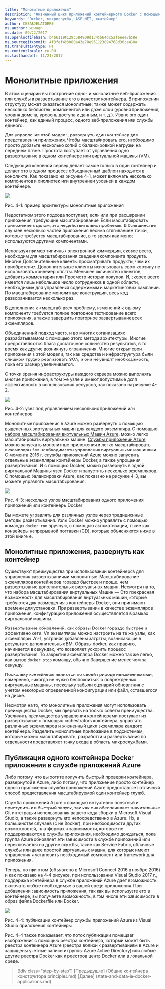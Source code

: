 ```yaml
---
title: "Монолитные приложения"
description: "Жизненный цикл приложений контейнерного Docker с помощью платформы Майкрософт и средств"
keywords: "Docker, микрослужбы, ASP.NET, контейнер"
author: CESARDELATORRE
ms.author: wiwagn
ms.date: 09/22/2017
ms.openlocfilehash: b4b61198129c584909d1345b64dc52feeee7b58e
ms.sourcegitcommit: 4f3fef493080a43e70e951223894768d36ce430a
ms.translationtype: HT
ms.contentlocale: ru-RU
ms.lasthandoff: 11/21/2017
---
```

# <a name="monolithic-applications"></a>Монолитные приложения

В этом сценарии вы построение одно- и монолитные веб-приложения или службы и развертывание его в качестве контейнера. В приложении структуру может оказаться монолитные; также может содержать несколько библиотек, компонентов или даже слои (уровня приложения, уровня домена, уровень доступа к данным, и т. д.). Извне это один контейнер, как единый процесс, одного веб-приложения или службы единого.

Для управления этой модели, развернуть один контейнер для представления приложения. Чтобы масштабировать его, необходимо просто добавьте несколько копий с балансировкой нагрузки на переднем плане. Простота поступает от управления одно развертывание в одном контейнере или виртуальной машины (VM).

Следующий основной сервер делает самое только в один контейнер и делает это в одном процессе объединенный шаблон находится в конфликте. Как показано на рисунке 4-1, может включать несколько компонентов и библиотек или внутренней уровней в каждом контейнере.

![](./media/image1.png)

Рис. 4-1: пример архитектуры монолитные приложения

Недостатком этого подхода поступает, если или при расширении приложения, требующие масштабирование. Если масштабировать приложение в целом, это не действительно проблемы. В большинстве случаев несколько частей приложения весьма стягиванием точки, которые требуется масштабирование, в то время как менее используются другими компонентами.

Используя пример типичных электронной коммерции, скорее всего, необходим для масштабирования сведения компонента продукта. Многие Дополнительные клиенты просматривать продукты, чем их приобретение. Дополнительные клиенты использовать свою корзину не использовать конвейер оплаты. Меньшее количество клиентов, добавить комментарии или Просмотр истории покупок. И, скорее всего имеется лишь небольшое число сотрудников в одной области, необходимые для управления содержимым и маркетинговых кампаний. По масштабирование монолитные конструкции, весь код разворачивается несколько раз.

В дополнение к «масштаб-все» проблему, изменений к одному компоненту требуется полное повторное тестирование всего приложения, а также завершить повторное развертывание всех экземпляров.

Объединенный подход часто, и во многих организациях разрабатываемом с помощью этого метода архитектуры. Многие предоставляются блага достаточное количество результатов, в то время как другие возникнуть ограничения. Многие открыт свои приложения в этой модели, так как средства и инфраструктура были слишком трудно реализовать SOA, и они не увидят необходимость, пока его размер увеличивается.

С точки зрения инфраструктуры каждого сервера можно выполнять многие приложения, в том же узле и имеют допустимые доля эффективность в использования ресурсов, как показано на рисунке 4-2.

![](./media/image2.png)

Рис. 4-2: узел под управлением нескольких приложений или контейнеров

Монолитные приложения в Azure можно развернуть с помощью выделенных виртуальных машин для каждого экземпляра. С помощью [набора масштабирования виртуальных Машин Azure](https://docs.microsoft.com/azure/virtual-machine-scale-sets/), можно легко масштабировать виртуальных машин. [Службы приложений Azure](https://azure.microsoft.com/en-us/services/app-service/) можно запускать монолитные приложения и легко масштабировать экземпляры без необходимости управления виртуальными машинами. С момента 2016 г. службы приложений Azure можно запустить отдельные экземпляры контейнеры Docker, а также упрощения развертывания. И с помощью Docker, можно развернуть в одной виртуальной Машины узел Docker и запустить несколько экземпляров. С помощью балансировки Azure, как показано на рисунке 4-3, вы можете управлять масштабирования.

![](./media/image3.png)

Рис. 4-3: несколько узлов масштабирования одного приложения приложений или контейнеры Docker

Вы можете управлять для различных узлов через традиционные методы развертывания. Узлы Docker можно управлять с помощью команды `docker run` вручную, с помощью автоматизации, такие как конвейеры непрерывной поставки (CD), которые объясняются ниже в этой книге e.

## <a name="monolithic-application-deployed-as-a-container"></a>Монолитные приложения, развернуть как контейнер

Существуют преимущества при использовании контейнеров для управления развертываниями монолитные. Масштабирование экземпляров контейнеров гораздо быстрее и проще, чем развертывание дополнительных виртуальных машин. Несмотря на то, что набора масштабирования виртуальных Машин — Это прекрасная возможность для масштабирования виртуальных машин, которые требуются для размещения в контейнеры Docker, они принимают времени для установки. При развертывании в качестве экземпляров приложения, конфигурацию приложения осуществляется в рамках виртуальной машины.

Развертывание обновлений, как образы Docker гораздо быстрее и эффективно сети. Vn экземпляры можно настроить на те же узлы, как экземпляры Vn-1, устраняя добавлены затраты, возникающие в результате дополнительных ВМ. Образы docker, как правило, начинается в секундах, что позволяет ускорить процесс развертывания. То закрытие экземпляра Docker можно так же легко, как вызов `docker stop` команду, обычно Завершение менее чем за секунду.

Поскольку контейнеры являются по своей природе неизменяемыми, намеренно, никогда не нужно беспокоиться о поврежденных виртуальные машины, поскольку забыли сценарий обновления с учетом некоторых определенной конфигурации или файл, оставшегося на диске.

Несмотря на то, что монолитные приложения могут использовать преимущества Docker, мы прервать на только советы преимущества. Увеличить преимущества управления контейнерами поступает из развертывание с помощью orchestrators контейнера, управлять различных экземпляров и жизненный цикл экземпляра каждого контейнера. Разделить монолитные приложение в подсистемам, которые можно масштабировать, разработки и развертывания по отдельности представляет точку входа в область микрослужбами.

## <a name="publishing-a-single-docker-container-app-to-azure-app-service"></a>Публикация одного контейнера Docker приложения в службе приложений Azure

Либо потому, что вы хотите получить быстрый проверки контейнера, развернутой в Azure, либо потому, что приложение просто контейнер одного приложения службы приложений Azure предоставляет отличный способ предоставления масштабируемой один контейнер служб.

Служба приложений Azure с помощью интуитивно понятный и приступить к и быстрый запуск, так как она обеспечивает значительные Git интеграции использования вашего кода сборки в Microsoft Visual Studio, а также развернуть его непосредственно в Azure. Но, в большинстве случаев (с не Docker), при необходимости других возможностей, платформах и зависимости, которые не поддерживаются в службы приложения, необходимо дождаться, пока группа Azure обновляет эти зависимости в службе приложений или переключается на другие службы, такие как Service Fabric, облачные службы или даже простой виртуальных машин, для которых имеют управления и установить необходимый компонент или framework для приложения.

Теперь, но при этом (объявлено в Microsoft Connect 2016 в ноябре 2016) и как показано на 4‑4 рисунке, при использовании Visual Studio 2017 г., поддержка контейнера в службе приложений Azure дает возможность включать любые необходимые в вашей среде приложения. При добавлении зависимость приложения, так как вы используете его в контейнере, вы получаете возможность, в том числе эти зависимости в образ файла Dockerfile или Docker.

![](./media/image4.png)

Рис. 4-4: публикации контейнер службы приложений Azure из Visual Studio приложения контейнеры

Рис. 4-4 также показывает, что поток публикации помещает изображения с помощью реестра контейнера, который может быть реестра контейнера Azure (реестра вблизи к развертываниям в Azure и защищены учетные записи и группы Azure Active Directory) или любые другие реестра Docker как и реестров центр Docker или в локальной среде.


>[!div class="step-by-step"]
[Предыдущие] (Общие контейнера конструктора principles.md) [Далее] (state-and-data-in-docker-applications.md)
